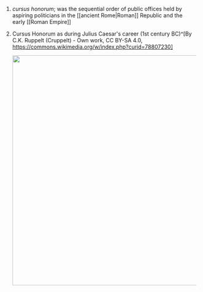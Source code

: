 1. *cursus honorum*; was the sequential order of public offices held by aspiring politicians in the [[ancient Rome|Roman]] Republic and the early [[Roman Empire]]
2. Cursus Honorum as during Julius Caesar's career (1st century BC)^[By C.K. Ruppelt (Cruppelt) - Own work, CC BY-SA 4.0, https://commons.wikimedia.org/w/index.php?curid=78807230]

	<img src="https://upload.wikimedia.org/wikipedia/commons/d/db/Cursus_Honorum.png" width="600" />
